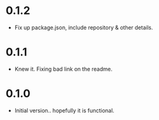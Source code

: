 # 0.1.2

- Fix up package.json, include repository & other details.

# 0.1.1

- Knew it. Fixing bad link on the readme.

# 0.1.0

- Initial version.. hopefully it is functional.

